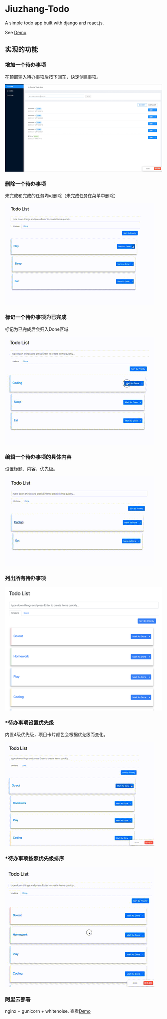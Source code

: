# Jiuzhang-Todo

A simple todo app built with django and react.js.

See [Demo](http://119.23.49.42/).

## 实现的功能

### 增加一个待办事项

在顶部输入待办事项后按下回车，快速创建事项。

![](https://github.com/nichujie/jiuzhang_todo/blob/master/screenshot/create.gif)

### 删除一个待办事项

未完成和完成的任务均可删除（未完成任务在菜单中删除）

![avatar](https://github.com/nichujie/jiuzhang_todo/blob/master/screenshot/delete.gif)

### 标记一个待办事项为已完成

标记为已完成后会归入Done区域

![avatar](https://github.com/nichujie/jiuzhang_todo/blob/master/screenshot/done.gif)

### 编辑一个待办事项的具体内容

设置标题、内容、优先级。

![avatar](https://github.com/nichujie/jiuzhang_todo/blob/master/screenshot/edit.gif)

### 列出所有待办事项

![avatar](https://github.com/nichujie/jiuzhang_todo/blob/master/screenshot/list.png)

### *待办事项设置优先级

内置4级优先级，项目卡片颜色会根据优先级而变化。

![avatar](https://github.com/nichujie/jiuzhang_todo/blob/master/screenshot/set-priority.gif)

### *待办事项按照优先级排序

![avatar](https://github.com/nichujie/jiuzhang_todo/blob/master/screenshot/sort-priority.gif)

### 阿里云部署

nginx + gunicorn + whitenoise. 查看[Demo](http://119.23.49.42/)



